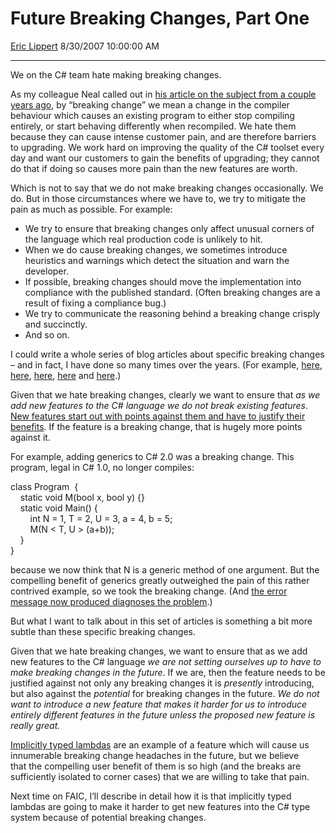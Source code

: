 <div id="page">

# Future Breaking Changes, Part One

[Eric Lippert](https://social.msdn.microsoft.com/profile/Eric%20Lippert) 8/30/2007 10:00:00 AM

-----

<div id="content">

<div class="mine">

We on the C\# team hate making breaking changes.

As my colleague Neal called out in [his article on the subject from a couple years ago](http://blogs.msdn.com/nealho/archive/2005/11/22/496101.aspx), by “breaking change” we mean a change in the compiler behaviour which causes an existing program to either stop compiling entirely, or start behaving differently when recompiled. We hate them because they can cause intense customer pain, and are therefore barriers to upgrading. We work hard on improving the quality of the C\# toolset every day and want our customers to gain the benefits of upgrading; they cannot do that if doing so causes more pain than the new features are worth.

Which is not to say that we do not make breaking changes occasionally. We do. But in those circumstances where we have to, we try to mitigate the pain as much as possible. For example:

  - We try to ensure that breaking changes only affect unusual corners of the language which real production code is unlikely to hit.
  - When we do cause breaking changes, we sometimes introduce heuristics and warnings which detect the situation and warn the developer.
  - If possible, breaking changes should move the implementation into compliance with the published standard. (Often breaking changes are a result of fixing a compliance bug.)
  - We try to communicate the reasoning behind a breaking change crisply and succinctly.
  - And so on.

I could write a whole series of blog articles about specific breaking changes – and in fact, I have done so many times over the years. (For example, [here](http://blogs.msdn.com/ericlippert/archive/2004/06/10/152831.aspx), [here](http://blogs.msdn.com/ericlippert/archive/2005/10/19/482796.aspx), [here](http://blogs.msdn.com/ericlippert/archive/2006/04/06/570126.aspx), [here](http://blogs.msdn.com/ericlippert/archive/2006/05/24/606278.aspx) and [here](http://blogs.msdn.com/ericlippert/archive/2007/04/16/chained-user-defined-explicit-conversions-in-c.aspx).)

Given that we hate breaking changes, clearly we want to ensure that *as we add new features to the C\# language we do not break existing features*. [New features start out with points against them and have to justify their benefits](http://blogs.msdn.com/ericgu/archive/2004/01/12/57985.aspx). If the feature is a breaking change, that is hugely more points against it.

For example, adding generics to C\# 2.0 was a breaking change. This program, legal in C\# 1.0, no longer compiles:

<span class="code"> </span>

class Program  {  
    static void M(bool x, bool y) {}  
    static void Main() {  
        int N = 1, T = 2, U = 3, a = 4, b = 5;  
        M(N \< T, U \> (a+b));  
    }  
}

because we now think that N is a generic method of one argument. But the compelling benefit of generics greatly outweighed the pain of this rather contrived example, so we took the breaking change. (And [the error message now produced diagnoses the problem](http://blogs.msdn.com/ericlippert/archive/2006/07/07/659259.aspx).)

But what I want to talk about in this set of articles is something a bit more subtle than these specific breaking changes.

Given that we hate breaking changes, we want to ensure that as we add new features to the C\# language *we are not setting ourselves up to have to make breaking changes in the future*. If we are, then the feature needs to be justified against not only any breaking changes it is *presently* introducing, but also against the *potential* for breaking changes in the future. *We do not want to introduce a new feature that makes it harder for us to introduce entirely different features in the future unless the proposed new feature is really great.*

[Implicitly typed lambdas](http://blogs.msdn.com/ericlippert/archive/2007/01/10/lambda-expressions-vs-anonymous-methods-part-one.aspx) are an example of a feature which will cause us innumerable breaking change headaches in the future, but we believe that the compelling user benefit of them is so high (and the breaks are sufficiently isolated to corner cases) that we are willing to take that pain.

Next time on FAIC, I’ll describe in detail how it is that implicitly typed lambdas are going to make it harder to get new features into the C\# type system because of potential breaking changes.

</div>

</div>

</div>

